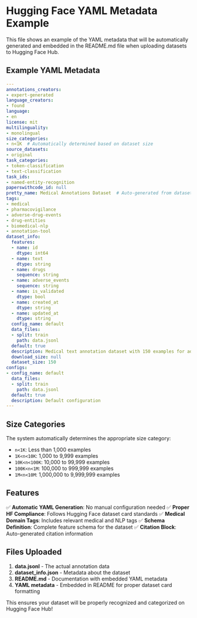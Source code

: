 # Hugging Face YAML Metadata Example

This file shows an example of the YAML metadata that will be automatically generated and embedded in the README.md file when uploading datasets to Hugging Face Hub.

## Example YAML Metadata

```yaml
---
annotations_creators:
- expert-generated
language_creators:
- found
language:
- en
license: mit
multilinguality:
- monolingual
size_categories:
- n<1K  # Automatically determined based on dataset size
source_datasets:
- original
task_categories:
- token-classification
- text-classification
task_ids:
- named-entity-recognition
paperswithcode_id: null
pretty_name: Medical Annotations Dataset  # Auto-generated from dataset name
tags:
- medical
- pharmacovigilance
- adverse-drug-events
- drug-entities
- biomedical-nlp
- annotation-tool
dataset_info:
  features:
  - name: id
    dtype: int64
  - name: text
    dtype: string
  - name: drugs
    sequence: string
  - name: adverse_events
    sequence: string
  - name: is_validated
    dtype: bool
  - name: created_at
    dtype: string
  - name: updated_at
    dtype: string
  config_name: default
  data_files:
  - split: train
    path: data.jsonl
  default: true
  description: Medical text annotation dataset with 150 examples for adverse drug event detection
  download_size: null
  dataset_size: 150
configs:
- config_name: default
  data_files:
  - split: train
    path: data.jsonl
  default: true
  description: Default configuration
---
```

## Size Categories

The system automatically determines the appropriate size category:

- `n<1K`: Less than 1,000 examples
- `1K<n<10K`: 1,000 to 9,999 examples  
- `10K<n<100K`: 10,000 to 99,999 examples
- `100K<n<1M`: 100,000 to 999,999 examples
- `1M<n<10M`: 1,000,000 to 9,999,999 examples

## Features

✅ **Automatic YAML Generation**: No manual configuration needed
✅ **Proper HF Compliance**: Follows Hugging Face dataset card standards
✅ **Medical Domain Tags**: Includes relevant medical and NLP tags
✅ **Schema Definition**: Complete feature schema for the dataset
✅ **Citation Block**: Auto-generated citation information

## Files Uploaded

1. **data.jsonl** - The actual annotation data
2. **dataset_info.json** - Metadata about the dataset
3. **README.md** - Documentation with embedded YAML metadata
4. **YAML metadata** - Embedded in README for proper dataset card formatting

This ensures your dataset will be properly recognized and categorized on Hugging Face Hub!
